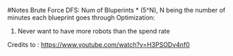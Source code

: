 #Notes
Brute Force DFS:
Num of Bluperints * (5^N), N being the number of minutes each blueprint goes through
Optimization:
1. Never want to have more robots than the spend rate


Credits to : https://www.youtube.com/watch?v=H3PSODv4nf0